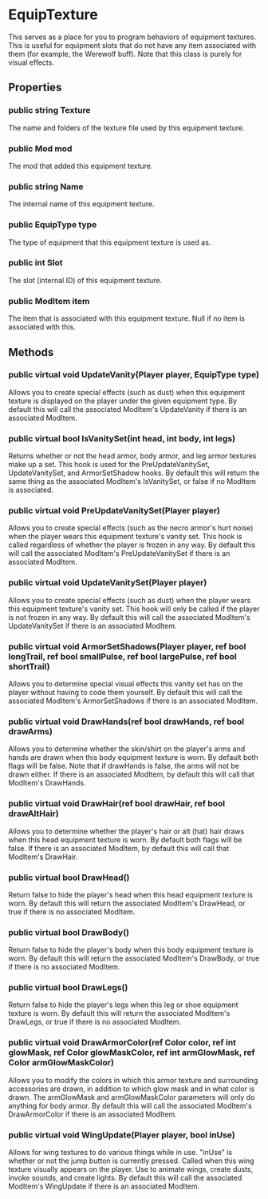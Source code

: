 # EquipTexture

This serves as a place for you to program behaviors of equipment textures. This is useful for equipment slots that do not have any item associated with them (for example, the Werewolf buff). Note that this class is purely for visual effects.

## Properties

### public string Texture

The name and folders of the texture file used by this equipment texture.

### public Mod mod

The mod that added this equipment texture.

### public string Name

The internal name of this equipment texture.

### public EquipType type

The type of equipment that this equipment texture is used as.

### public int Slot

The slot (internal ID) of this equipment texture.

### public ModItem item

The item that is associated with this equipment texture. Null if no item is associated with this.

## Methods

### public virtual void UpdateVanity(Player player, EquipType type)

Allows you to create special effects (such as dust) when this equipment texture is displayed on the player under the given equipment type. By default this will call the associated ModItem's UpdateVanity if there is an associated ModItem.

### public virtual bool IsVanitySet(int head, int body, int legs)

Returns whether or not the head armor, body armor, and leg armor textures make up a set. This hook is used for the PreUpdateVanitySet, UpdateVanitySet, and ArmorSetShadow hooks. By default this will return the same thing as the associated ModItem's IsVanitySet, or false if no ModItem is associated.

### public virtual void PreUpdateVanitySet(Player player)

Allows you to create special effects (such as the necro armor's hurt noise) when the player wears this equipment texture's vanity set. This hook is called regardless of whether the player is frozen in any way. By default this will call the associated ModItem's PreUpdateVanitySet if there is an associated ModItem.

### public virtual void UpdateVanitySet(Player player)

Allows you to create special effects (such as dust) when the player wears this equipment texture's vanity set. This hook will only be called if the player is not frozen in any way. By default this will call the associated ModItem's UpdateVanitySet if there is an associated ModItem.

### public virtual void ArmorSetShadows(Player player, ref bool longTrail, ref bool smallPulse, ref bool largePulse, ref bool shortTrail)

Allows you to determine special visual effects this vanity set has on the player without having to code them yourself. By default this will call the associated ModItem's ArmorSetShadows if there is an associated ModItem.

### public virtual void DrawHands(ref bool drawHands, ref bool drawArms)

Allows you to determine whether the skin/shirt on the player's arms and hands are drawn when this body equipment texture is worn. By default both flags will be false. Note that if drawHands is false, the arms will not be drawn either. If there is an associated ModItem, by default this will call that ModItem's DrawHands.

### public virtual void DrawHair(ref bool drawHair, ref bool drawAltHair)

Allows you to determine whether the player's hair or alt (hat) hair draws when this head equipment texture is worn. By default both flags will be false. If there is an associated ModItem, by default this will call that ModItem's DrawHair.

### public virtual bool DrawHead()

Return false to hide the player's head when this head equipment texture is worn. By default this will return the associated ModItem's DrawHead, or true if there is no associated ModItem.

### public virtual bool DrawBody()

Return false to hide the player's body when this body equipment texture is worn. By default this will return the associated ModItem's DrawBody, or true if there is no associated ModItem.

### public virtual bool DrawLegs()

Return false to hide the player's legs when this leg or shoe equipment texture is worn. By default this will return the associated ModItem's DrawLegs, or true if there is no associated ModItem.

### public virtual void DrawArmorColor(ref Color color, ref int glowMask, ref Color glowMaskColor, ref int armGlowMask, ref Color armGlowMaskColor)

Allows you to modify the colors in which this armor texture and surrounding accessories are drawn, in addition to which glow mask and in what color is drawn. The armGlowMask and armGlowMaskColor parameters will only do anything for body armor. By default this will call the associated ModItem's DrawArmorColor if there is an associated ModItem.

### public virtual void WingUpdate(Player player, bool inUse)

Allows for wing textures to do various things while in use. "inUse" is whether or not the jump button is currently pressed. Called when this wing texture visually appears on the player. Use to animate wings, create dusts, invoke sounds, and create lights. By default this will call the associated ModItem's WingUpdate if there is an associated ModItem.
